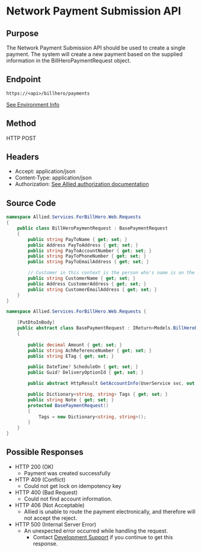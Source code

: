 
# Network Payment Submission API

## Purpose

The Network Payment Submission API should be used to create a single payment. The system will create a new payment based on the supplied information in the BillHeroPaymentRequest object.

## Endpoint

`https://<api>/billhero/payments`

[See Environment Info](http://alliedpayment.github.io/docs/api/environments)

## Method

HTTP POST

## Headers

* Accept: application/json
* Content-Type: application/json
* Authorization: [See Allied authorization documentation](http://alliedpayment.github.io/docs/api/Authorization)

## Source Code

``` c#
namespace Allied.Services.ForBillHero.Web.Requests
{
    public class BillHeroPaymentRequest : BasePaymentRequest 
    {
        public string PayToName { get; set; }
        public Address PayToAddress { get; set; }
        public string PayToAccountNumber { get; set; }
        public string PayToPhoneNumber { get; set; }
        public string PayToEmailAddress { get; set; }

        // Customer in this context is the person who's name is on the bill at the biller.
        public string CustomerName { get; set; }
        public Address CustomerAddress { get; set; }
        public string CustomerEmailAddress { get; set; }
    }
}
```

``` c#
namespace Allied.Services.ForBillHero.Web.Requests {

    [PutDtoInBody]
    public abstract class BasePaymentRequest : IReturn<Models.BillHeroPayment>
    {
        
        public decimal Amount { get; set; }
        public string AchReferenceNumber { get; set; }
        public string ETag { get; set; }

        public DateTime? ScheduleOn { get; set; }
        public Guid? DeliveryOptionId { get; set; }

        public abstract HttpResult GetAccountInfo(UserService svc, out UserService.AccountInfo info);

        public Dictionary<string, string> Tags { get; set; }
        public string Note { get; set; }
        protected BasePaymentRequest()
        {
            Tags = new Dictionary<string, string>();
        }
    }
}
```

## Possible Responses

* HTTP 200 (OK)
  * Payment was created successfully
* HTTP 409 (Conflict)
  * Could not get lock on idempotency key
* HTTP 400 (Bad Request)
  * Could not find account information.
* HTTP 406 (Not Acceptable)
  * Allied is unable to route the payment electronically, and therefore will not accept the reject.
* HTTP 500 (Internal Server Error)
  * An unexpected error occurred while handling the request.
    * Contact [Development Support](mailto:developmentsupport@alliedpayment.com) if you continue to get this response.
